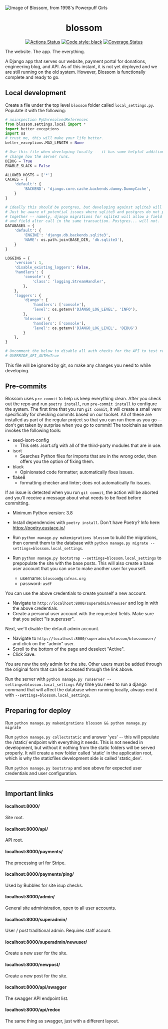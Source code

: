 ![Image of Blossom, from 1998's Powerpuff Girls](https://i.imgur.com/Rao8pA9.png)

<h1 align="center">blossom</h1>

<p align="center">
<a href="https://github.com/grafeasgroup/blossom/actions"><img alt="Actions Status" src="https://github.com/grafeasgroup/blossom/workflows/Django%20CI/badge.svg"></a>
<a href="https://github.com/psf/black"><img alt="Code style: black" src="https://img.shields.io/badge/code%20style-black-000000.svg"></a>
<a href='https://coveralls.io/github/GrafeasGroup/blossom?branch=master'><img src='https://coveralls.io/repos/github/GrafeasGroup/blossom/badge.svg?branch=master&amp;t=X9mgMK' alt='Coverage Status' /></a>
</p>

The website. The app. The everything.

A Django app that serves our website, payment portal for donations, engineering blog, and API. As of this instant, it is not yet deployed and we are still running on the old system. However, Blossom is functionally complete and ready to go.

## Local development

Create a file under the top level `blossom` folder called `local_settings.py`. Populate it with the following:

```python
# noinspection PyUnresolvedReferences
from blossom.settings.local import *
import better_exceptions
import os
# trust me, this will make your life better.
better_exceptions.MAX_LENGTH = None

# Use this file when developing locally -- it has some helpful additions which
# change how the server runs.
DEBUG = True
ENABLE_SLACK = False

ALLOWED_HOSTS = ['*']
CACHES = {
    'default': {
        'BACKEND': 'django.core.cache.backends.dummy.DummyCache',
    }
}

# ideally this should be postgres, but developing against sqlite3 will work.
# Just be aware of potential issues where sqlite3 and postgres do not play well
# together -- namely, django migrations for sqlite3 will allow a field creation
# and field alter call in the same transaction. Postgres... will not.
DATABASES = {
    'default': {
        'ENGINE': 'django.db.backends.sqlite3',
        'NAME': os.path.join(BASE_DIR, 'db.sqlite3'),
    }
}

LOGGING = {
    'version': 1,
    'disable_existing_loggers': False,
    'handlers': {
        'console': {
            'class': 'logging.StreamHandler',
        },
    },
    'loggers': {
        'django': {
            'handlers': ['console'],
            'level': os.getenv('DJANGO_LOG_LEVEL', 'INFO'),
        },
        'blossom': {
            'handlers': ['console'],
            'level': os.getenv('DJANGO_LOG_LEVEL', 'DEBUG')
        }
    },
}

# Uncomment the below to disable all auth checks for the API to test responses.
# OVERRIDE_API_AUTH=True
```
This file will be ignored by git, so make any changes you need to while developing.

## Pre-commits

Blossom uses `pre-commit` to help us keep everything clean. After you check out the repo and run `poetry install`, run `pre-commit install` to configure the system. The first time that you run `git commit`, it will create a small venv specifically for checking commits based on our toolset. All of these are installed as part of the regular project so that you can run them as you go -- don't get taken by surprise when you go to commit! The toolchain as written invokes the following tools:

- seed-isort-config
  - This sets .isort.cfg with all of the third-party modules that are in use.
- isort
  - Searches Python files for imports that are in the wrong order, then offers you the option of fixing them.
- black
  - Opinionated code formatter; automatically fixes issues.
- flake8
  - formatting checker and linter; does not automatically fix issues.

If an issue is detected when you run `git commit`, the action will be aborted and you'll receive a message about what needs to be fixed before committing.


* Minimum Python version: 3.8

* Install dependencies with `poetry install`. Don't have Poetry? Info here: https://poetry.eustace.io/

* Run `python manage.py makemigrations blossom` to build the migrations, then commit them to the database with `python manage.py migrate --settings=blossom.local_settings`.

* Run `python manage.py bootstrap --settings=blossom.local_settings` to prepopulate the site with the base posts. This will also create a base user account that you can use to make another user for yourself.

  * username: `blossom@grafeas.org`
  * password: `asdf`

You can use the above credentials to create yourself a new account.
* Navigate to `http://localhost:8000/superadmin/newuser` and log in with the above credentials.
* Create a personal user account with the requested fields. Make sure that you select "is superuser".

Next, we'll disable the default admin account.
* Navigate to `http://localhost:8000/superadmin/blossom/blossomuser/` and click on the "admin" user.
* Scroll to the bottom of the page and deselect "Active".
* Click Save.

You are now the only admin for the site. Other users must be added through the original form that can be accessed through the link above. 

Run the server with `python manage.py runserver --settings=blossom.local_settings` Any time you need to run a django command that will affect the database when running locally, always end it with `--settings=blossom.local_settings`.

## Preparing for deploy

Run `python manage.py makemigrations blossom && python manage.py migrate`

Run `python manage.py collectstatic` and answer 'yes' -- this will populate the /static/ endpoint with everything it needs. This is not needed in development, but without it nothing from the static folders will be served properly. It will create a new folder called 'static' in the application root, which is why the staticfiles development side is called 'static_dev'.

Run `python manage.py bootstrap` and see above for expected user credentials and user configuration.

---

## Important links

#### localhost:8000/

Site root.

#### localhost:8000/api/

API root.

#### localhost:8000/payments/

The processing url for Stripe.

#### localhost:8000/payments/ping/

Used by Bubbles for site isup checks.

#### localhost:8000/admin/

General site administration, open to all user accounts.

#### localhost:8000/superadmin/

User / post traditional admin. Requires staff acount.

#### localhost:8000/superadmin/newuser/

Create a new user for the site.

#### localhost:8000/newpost/

Create a new post for the site.

#### localhost:8000/api/swagger

The swagger API endpoint list.

#### localhost:8000/api/redoc

The same thing as swagger, just with a different layout.
